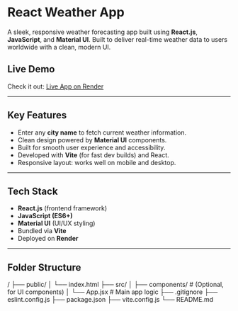 #  React Weather App

A sleek, responsive weather forecasting app built using **React.js**, **JavaScript**, and **Material UI**. Built to deliver real-time weather data to users worldwide with a clean, modern UI.

##  Live Demo

Check it out: [Live App on Render](https://weather-app-m67h.onrender.com)

---

##  Key Features

- Enter any **city name** to fetch current weather information.
- Clean design powered by **Material UI** components.
- Built for smooth user experience and accessibility.
- Developed with **Vite** (for fast dev builds) and React.
- Responsive layout: works well on mobile and desktop.

---

##  Tech Stack

- **React.js** (frontend framework)
- **JavaScript (ES6+)**
- **Material UI** (UI/UX styling)
- Bundled via **Vite**
- Deployed on **Render**

---

##  Folder Structure
/
├── public/
│ └── index.html
├── src/
│ ├── components/ # (Optional, for UI components)
│ └── App.jsx # Main app logic
├── .gitignore
├── eslint.config.js
├── package.json
├── vite.config.js
└── README.md
